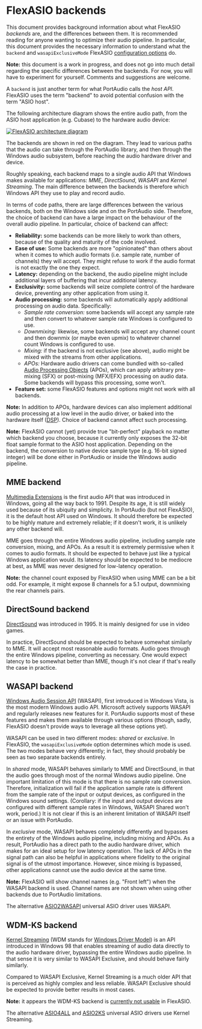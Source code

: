 # FlexASIO backends

This document provides background information about what FlexASIO *backends*
are, and the differences between them. It is recommended reading for anyone
wanting to optimize their audio pipeline. In particular, this document provides
the necessary information to understand what the `backend` and
`wasapiExclusiveMode` FlexASIO [configuration options][] do.

**Note:** this document is a work in progress, and does not go into much detail
regarding the specific differences between the backends. For now, you will have
to experiment for yourself. Comments and suggestions are welcome.

A `backend` is just another term for what PortAudio calls the *host API*.
FlexASIO uses the term "backend" to avoid potential confusion with the term
"ASIO host".

The following architecture diagram shows the entire audio path, from the ASIO
host application (e.g. Cubase) to the hardware audio device:

[![FlexASIO architecture diagram][diagram]][diagram]

The backends are shown in red on the diagram. They lead to various paths that
the audio can take through the PortAudio library, and then through the Windows
audio subsystem, before reaching the audio hardware driver and device.

Roughly speaking, each backend maps to a single audio API that Windows makes
available for applications: *MME*, *DirectSound*, *WASAPI* and *Kernel
Streaming*. The main difference between the backends is therefore which Windows
API they use to play and record audio.

In terms of code paths, there are large differences between the various
backends, both on the Windows side and on the PortAudio side. Therefore, the
choice of backend can have a large impact on the behaviour of the overall audio
pipeline. In particular, choice of backend can affect:

- **Reliability:** some backends can be more likely to work than others, because
  of the quality and maturity of the code involved.
- **Ease of use:** Some backends are more "opinionated" than others about when
  it comes to which audio formats (i.e. sample rate, number of channels) they
  will accept. They might refuse to work if the audio format is not exactly the
  one they expect.
- **Latency:** depending on the backend, the audio pipeline might include
  additional layers of buffering that incur additional latency.
- **Exclusivity:** some backends will seize complete control of the hardware
  device, preventing any other application from using it.
- **Audio processing:** some backends will automatically apply additional
  processing on audio data. Specifically:
  - *Sample rate conversion:* some backends will accept any sample rate and then
    convert to whatever sample rate Windows is configured to use.
  - *Downmixing:* likewise, some backends will accept any channel count and then
    downmix (or maybe even upmix) to whatever channel count Windows is
    configured to use.
  - *Mixing:* if the backend is not exclusive (see above), audio might be mixed
    with the streams from other applications.
  - *APOs:* Hardware audio drivers can come bundled with so-called [Audio
    Processing Objects][] (APOs), which can apply arbitrary pre-mixing (SFX) or
    post-mixing (MFX/EFX) processing on audio data. Some backends will bypass
    this processing, some won't.
- **Feature set:** some FlexASIO features and options might not work with all
  backends.

**Note:** In addition to APOs, hardware devices can also implement additional
audio processing at a low level in the audio driver, or baked into the hardware
itself ([DSP][]). Choice of backend cannot affect such processing.

**Note:** FlexASIO cannot (yet) provide true "bit-perfect" playback no matter
which backend you choose, because it currently only exposes the 32-bit float
sample format to the ASIO host application. Depending on the backend, the
conversion to native device sample type (e.g. 16-bit signed integer) will be
done either in PortAudio or inside the Windows audio pipeline.

## MME backend

[Multimedia Extensions][] is the first audio API that was introduced in Windows,
going all the way back to 1991. Despite its age, it is still widely used because
of its ubiquity and simplicity. In PortAudio (but not FlexASIO), it is the
default host API used on Windows. It should therefore be expected to be highly
mature and extremely reliable; if it doesn't work, it is unlikely any other
backend will.

MME goes through the entire Windows audio pipeline, including sample rate
conversion, mixing, and APOs. As a result it is extremely permissive when it
comes to audio formats. It should be expected to behave just like a typical
Windows application would. Its latency should be expected to be mediocre at
best, as MME was never designed for low-latency operation.

**Note:** the channel count exposed by FlexASIO when using MME can be a bit odd.
For example, it might expose 8 channels for a 5.1 output, downmixing the rear
channels pairs.

## DirectSound backend

[DirectSound][] was introduced in 1995. It is mainly designed for use in video
games.

In practice, DirectSound should be expected to behave somewhat similarly to MME.
It will accept most reasonable audio formats. Audio goes through the entire
Windows pipeline, converting as necessary. One would expect latency to be
somewhat better than MME, though it's not clear if that's really the case in
practice.

## WASAPI backend

[Windows Audio Session API][] (WASAPI), first introduced in Windows Vista, is
the most modern Windows audio API. Microsoft actively supports WASAPI and
regularly releases new features for it. PortAudio supports most of these
features and makes them available through various options (though, sadly,
FlexASIO doesn't provide ways to leverage all these options yet).

WASAPI can be used in two different modes: *shared* or *exclusive*. In FlexASIO,
the `wasapiExclusiveMode` option determines which mode is used. The two modes
behave very differently; in fact, they should probably be seen as two separate
backends entirely.

In *shared* mode, WASAPI behaves similarly to MME and DirectSound, in that the
audio goes through most of the normal Windows audio pipeline. One important
limitation of this mode is that there is no sample rate conversion. Therefore,
initialization will fail if the application sample rate is different from the
sample rate of the input or output devices, as configured in the Windows sound
settings. (Corollary: if the input and output devices are configured with
different sample rates in Windows, WASAPI Shared won't work, period.) It is not
clear if this is an inherent limitation of WASAPI itself or an issue with
PortAudio.

In *exclusive* mode, WASAPI behaves completely differently and bypasses the
entirety of the Windows audio pipeline, including mixing and APOs. As a result,
PortAudio has a direct path to the audio hardware driver, which makes for an
ideal setup for low latency operation. The lack of APOs in the signal path can
also be helpful in applications where fidelity to the original signal is of the
utmost importance. However, since mixing is bypassed, other applications cannot
use the audio device at the same time.

**Note:** FlexASIO will show channel names (e.g. "Front left") when the WASAPI
backend is used. Channel names are not shown when using other backends due to
PortAudio limitations.

The alternative [ASIO2WASAPI][] universal ASIO driver uses WASAPI.

## WDM-KS backend

[Kernel Streaming][] (WDM stands for [Windows Driver Model][]) is an API
introduced in Windows 98 that enables streaming of audio data directly to the
audio hardware driver, bypassing the entire Windows audio pipeline. In that
sense it is very similar to WASAPI Exclusive, and should behave fairly
similarly.

Compared to WASAPI Exclusive, Kernel Streaming is a much older API that is
perceived as highly complex and less reliable. WASAPI Exclusive should be
expected to provide better results in most cases.

**Note:** it appears the WDM-KS backend is [currently not usable][WDM-KS issue]
in FlexASIO.

The alternative [ASIO4ALL][] and [ASIO2KS][] universal ASIO drivers use Kernel
Streaming.

[ASIO2WASAPI]: https://github.com/levmin/ASIO2WASAPI
[ASIO2KS]: http://www.asio2ks.de/
[ASIO4ALL]: http://www.asio4all.org/
[Audio Processing Objects]: https://docs.microsoft.com/en-us/windows-hardware/drivers/audio/audio-processing-object-architecture
[configuration options]: CONFIGURATION.md
[DirectSound]: https://en.wikipedia.org/wiki/DirectSound
[DSP]: https://en.wikipedia.org/wiki/Digital_signal_processor
[Kernel Streaming]: https://en.wikipedia.org/wiki/Windows_legacy_audio_components#Kernel_Streaming
[Multimedia Extensions]: https://en.wikipedia.org/wiki/Windows_legacy_audio_components#Multimedia_Extensions_(MME)
[portaudio]: http://www.portaudio.com/
[Windows Audio Session API]: https://docs.microsoft.com/en-us/windows/desktop/coreaudio/wasapi
[Windows Driver Model]: https://en.wikipedia.org/wiki/Windows_Driver_Model
[WDM-KS issue]: https://github.com/dechamps/FlexASIO/issues/21

<!-- Use the converter at http://http://gravizo.com/ to recover the source code
of this graph. -->
[diagram]: https://g.gravizo.com/svg?graph%20G%20%7B%0A%09rankdir%3D%22LR%22%0A%09style%3D%22dashed%22%0A%09fontname%3D%22sans-serif%22%0A%09node%5Bfontname%3D%22sans-serif%22%5D%0A%0A%09subgraph%20clusterApplicationProcess%20%7B%0A%09%09label%3D%22Application%20process%22%0A%0A%09%09Host%5Blabel%3D%22ASIO%20host%20application%22%5D%0A%0A%09%09subgraph%20clusterFlexASIO%20%7B%0A%09%09%09label%3D%22FlexASIO%22%0A%09%09%09FlexASIO%5Blabel%3D%22ASIO%20driver%22%5D%0A%0A%09%09%09subgraph%20clusterPortAudio%20%7B%0A%09%09%09%09label%3D%22PortAudio%22%0A%0A%09%09%09%09PortAudio%5Blabel%20%3D%20%22Frontend%22%5D%0A%09%09%09%09subgraph%20%7B%0A%09%09%09%09%09rank%3D%22same%22%0A%09%09%09%09%09node%20%5Bcolor%3D%22red%22%3B%20penwidth%3D3%5D%0A%0A%09%09%09%09%09PortAudioMME%5Blabel%3D%22MME%22%5D%0A%09%09%09%09%09PortAudioDirectSound%5Blabel%3D%22DirectSound%22%5D%0A%09%09%09%09%09PortAudioWASAPI%5Blabel%3D%22WASAPI%22%5D%0A%09%09%09%09%09PortAudioWDMKS%5Blabel%3D%22WDM-KS%22%5D%0A%09%09%09%09%7D%0A%09%09%09%7D%0A%09%09%7D%0A%09%7D%0A%0A%09subgraph%20clusterWindows%20%7B%0A%09%09label%3D%22Windows%20audio%20subsystem%22%0A%09%09subgraph%20%7B%0A%09%09%09rank%3D%22same%22%0A%09%09%09MME%0A%09%09%09DirectSound%0A%09%09%09WASAPIShared%5Blabel%3D%22WASAPI%20(shared)%22%5D%0A%09%09%09WASAPIExclusive%5Blabel%3D%22WASAPI%20(exclusive)%22%5D%0A%09%09%09WDMKS%5Blabel%3D%22Kernel%20Streaming%22%5D%0A%09%09%7D%0A%0A%09%09SampleRateConversion%5Blabel%3D%22Sample%20rate%20conversion%22%5D%0A%09%09PreMix%5Blabel%3D%22Pre-mix%20APOs%22%5D%0A%09%09Mix%5Blabel%3D%22Mixing%22%5D%0A%09%09PostMix%5Blabel%3D%22Post-mix%20APOs%22%5D%0A%09%7D%0A%0A%09subgraph%20clusterHardware%20%7B%0A%09%09label%3D%22Audio%20hardware%22%0A%09%09HardwareDriver%5Blabel%3D%22Driver%22%5D%0A%09%09HardwareDevice%5Blabel%3D%22Device%22%5D%0A%09%7D%0A%0A%09Host--FlexASIO%0A%09FlexASIO--PortAudio%0A%0A%09PortAudio--%7B%0A%09%09PortAudioMME%0A%09%09PortAudioDirectSound%0A%09%09PortAudioWASAPI%0A%09%09PortAudioWDMKS%0A%09%7D%0A%0A%09PortAudioMME--MME%0A%09PortAudioDirectSound--DirectSound%0A%09PortAudioWASAPI--WASAPIShared%0A%09PortAudioWASAPI--WASAPIExclusive%0A%09PortAudioWDMKS--WDMKS%0A%0A%09MME--SampleRateConversion%0A%09DirectSound--SampleRateConversion%0A%09WASAPIShared--PreMix%0A%09WASAPIExclusive--HardwareDriver%0A%09WDMKS--HardwareDriver%0A%0A%09SampleRateConversion--PreMix%0A%09PreMix--Mix%0A%09Mix--PostMix%0A%09PostMix--HardwareDriver%0A%09HardwareDriver--HardwareDevice%0A%7D%0A
